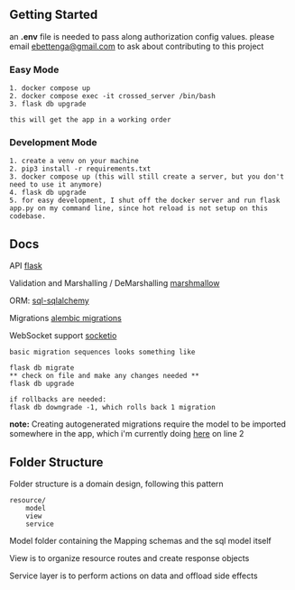 ## Getting Started

an **.env** file is needed to pass along authorization config values. please email ebettenga@gmail.com to ask about contributing to this project

### Easy Mode

    1. docker compose up 
    2. docker compose exec -it crossed_server /bin/bash
    3. flask db upgrade

    this will get the app in a working order

### Development Mode

    1. create a venv on your machine
    2. pip3 install -r requirements.txt
    3. docker compose up (this will still create a server, but you don't need to use it anymore)
    4. flask db upgrade
    5. for easy development, I shut off the docker server and run flask app.py on my command line, since hot reload is not setup on this codebase.


## Docs

API [flask](https://flask.palletsprojects.com/en/2.2.x/)

Validation and Marshalling / DeMarshalling [marshmallow](https://marshmallow.readthedocs.io/en/stable/examples.html#quotes-api-flask-sqlalchemy)

ORM: [sql-sqlalchemy](https://docs.sqlalchemy.org/en/14/orm/relationship_api.html#sqlalchemy.orm.relationship.params.query_class)

Migrations [alembic migrations](https://kimlehtinen.com/flask-database-migrations-using-flask-migrate/)

WebSocket support [socketio](https://flask-socketio.readthedocs.io/en/latest/getting_started.html#rooms)


    basic migration sequences looks something like

    flask db migrate
    ** check on file and make any changes needed **
    flask db upgrade

    if rollbacks are needed:
    flask db downgrade -1, which rolls back 1 migration

**note:** Creating autogenerated migrations require the model to be imported somewhere in the app, which i'm currently doing [here](app.py) on line 2

## Folder Structure

Folder structure is a domain design, following this pattern

    resource/
        model
        view
        service

Model folder containing the Mapping schemas and the sql model itself

View is to organize resource routes and create response objects

Service layer is to perform actions on data and offload side effects


